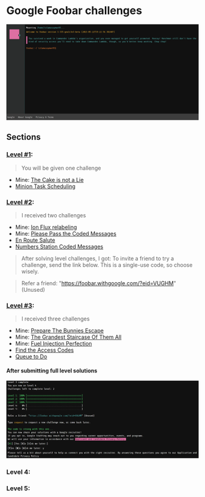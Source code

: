 # Google Foobar challenges

![img.png](media/001.PNG)

## Sections

### [Level #1](level_1):

> You will be given one challenge

- Mine: [The Cake is not a Lie](level_1/minion_task_scheduling)
- [Minion Task Scheduling](level_1/minion_task_scheduling)

### [Level #2](level_2):

> I received two challenges

- Mine: [Ion Flux relabeling](level_2/ion_flux_relabeling)
- Mine: [Please Pass the Coded Messages](level_2/please_pass_the_coded_messages)
- [En Route Salute](level_2/en_route_salute)
- [Numbers Station Coded Messages](level_2/numbers_station_coded_messages)
> After solving level challenges, I got:
> To invite a friend to try a challenge, send the link below. This is a single-use code, so choose wisely.

> Refer a friend: "https://foobar.withgoogle.com/?eid=VUGHM" (Unused)

### [Level #3](level_3):
> I received three challenges
 
- Mine: [Prepare The Bunnies Escape](level_3/prepare_the_bunnies_escape)
- Mine: [The Grandest Staircase Of Them All](level_3/the_grandest_staircase_of_them_all)
- Mine: [Fuel Injection Perfection](level_3/fuel_injection_perfection)
- [Find the Access Codes](level_3/find_the_access_codes)
- [Queue to Do](level_3/queue_to_do)

#### After submitting full level solutions
![img.png](media/002.png)

### Level 4:

### Level 5:
